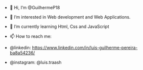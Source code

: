 - 👋 Hi, I’m @GuilhermeP18
- 👀 I’m interested in Web development and Web Applications.
- 🌱 I’m currently learning Html, Css and JavaScript

- 📫 How to reach me: 
- @linkedin: https://www.linkedin.com/in/luis-guilherme-pereira-ba8a54236/
- @instagram: @luis.traash

<!---
GuilhermeP18/GuilhermeP18 is a ✨ special ✨ repository because its `README.md` (this file) appears on your GitHub profile.
You can click the Preview link to take a look at your changes.
--->
